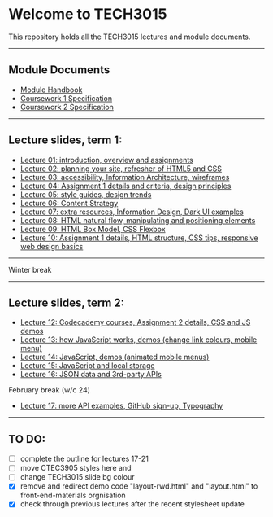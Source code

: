 # Welcome to TECH3015

<!-- https://TECH3015.github.io/presents/?lecture-00 -->

This repository holds all the TECH3015 lectures and module documents.

---

## Module Documents

- [Module Handbook](https://TECH3015.github.io/lectures/module-handbook.html)
- [Coursework 1 Specification](https://TECH3015.github.io/lectures/coursework-01.html)
- [Coursework 2 Specification](https://TECH3015.github.io/lectures/coursework-02.html)

---

## Lecture slides, term 1:

- [Lecture 01: introduction, overview and assignments](https://TECH3015.github.io/presents?lecture-01)
- [Lecture 02: planning your site, refresher of HTML5 and CSS](https://TECH3015.github.io/presents?lecture-02)
- [Lecture 03: accessibility, Information Architecture, wireframes](https://TECH3015.github.io/presents?lecture-03)
- [Lecture 04: Assignment 1 details and criteria, design principles](https://TECH3015.github.io/presents?lecture-04)
- [Lecture 05: style guides, design trends](https://TECH3015.github.io/presents?lecture-05)
- [Lecture 06: Content Strategy](https://TECH3015.github.io/presents?lecture-06)
- [Lecture 07: extra resources, Information Design, Dark UI examples](https://TECH3015.github.io/presents?lecture-07)
- [Lecture 08: HTML natural flow, manipulating and positioning elements](https:/TECH3015.github.io/presents?lecture-08)
- [Lecture 09: HTML Box Model, CSS Flexbox](https://TECH3015.github.io/presents?lecture-09)
- [Lecture 10: Assignment 1 details, HTML structure, CSS tips, responsive web design basics](https://TECH3015.github.io/presents?lecture-10)

---

Winter break

---

## Lecture slides, term 2:

- [Lecture 12: Codecademy courses, Assignment 2 details, CSS and JS demos](https:/TECH3015.github.io/presents?lecture-12)
- [Lecture 13: how JavaScript works, demos (change link colours, mobile menu)](https:/TECH3015.github.io/presents?lecture-13)
- [Lecture 14: JavaScript, demos (animated mobile menus)](https://TECH3015.github.io/presents?lecture-14)
- [Lecture 15: JavaScript and local storage](https://TECH3015.github.io/presents?lecture-15)
- [Lecture 16: JSON data and 3rd-party APIs](https://TECH3015.github.io/presents?lecture-16)

February break (w/c 24)

- [Lecture 17: more API examples, GitHub sign-up, Typography](https://TECH3015.github.io/presents?lecture-17)
<!-- - [Lecture 18: Web Animation](https://TECH3015.github.io/presents?lecture-18) -->

<!--
bad UI, PWAs, hetml templates
- [Lecture 19: (Fania) CSS filter (https://codepen.io/fania/pen/xBEZBz)?](https://TECH3015.github.io/presents?lecture-19)
- [Lecture 20: Web3D](https://TECH3015.github.io/presents?lecture-20)
- [Lecture 21: Assignment criteria recap, PWAs future of the web?](https://TECH3015.github.io/presents?lecture-21)
-->
 
---

## TO DO:

- [ ] complete the outline for lectures 17-21
- [ ] move CTEC3905 styles here and 
- [ ] change TECH3015 slide bg colour
- [x] remove and redirect demo code "layout-rwd.html" and "layout.html" to front-end-materials orgnisation
- [x] check through previous lectures after the recent stylesheet update